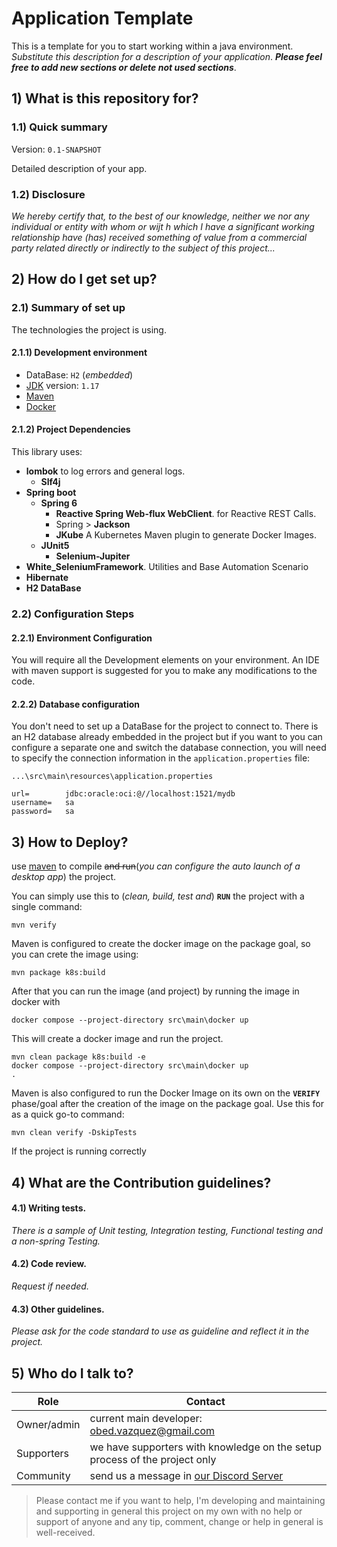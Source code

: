 # Application Template
This is a template for you to start working within a java environment. _Substitute this description for a description of your application_.
**_Please feel free to add new sections or delete not used sections_**.

## 1) What is this repository for?

### 1.1) Quick summary
Version: `0.1-SNAPSHOT`

Detailed description of your app.

### 1.2) Disclosure
_We hereby certify that, to the best of our knowledge, neither we nor any individual or entity with whom or wijt h which I have a significant working
relationship have (has) received something of value from a commercial party related directly or
indirectly to the subject of this project..._

## 2) How do I get set up? ###

### 2.1) Summary of set up
The technologies the project is using.

#### 2.1.1) Development environment
- DataBase:			                    `H2` (_embedded_)
- [JDK](https://openjdk.org/) version: 	`1.17`
- [Maven](https://maven.apache.org/download.cgi)
- [Docker](https://www.docker.com/products/docker-desktop/)

#### 2.1.2) Project Dependencies
This library uses:
- **lombok** to log errors and general logs.
    - **Slf4j**
- **Spring boot**
  - **Spring 6**
    - **Reactive Spring Web-flux WebClient**. for Reactive REST Calls.
    - Spring > **Jackson**
    - **JKube** A Kubernetes Maven plugin to generate Docker Images.
  - **JUnit5**
    - **Selenium-Jupiter**
- **White_SeleniumFramework**. Utilities and Base Automation Scenario
- **Hibernate**
- **H2 DataBase**


### 2.2) Configuration Steps
#### 2.2.1) Environment Configuration
  You will require all the Development elements on your environment. 
  An IDE with maven support is suggested for you to make any modifications to the code.
#### 2.2.2) Database configuration

You don't need to set up a DataBase for the project to connect to.
There is an H2 database already embedded in the project but if you want to
you can configure a separate one and switch the database connection, 
you will need to specify the connection information in the `application.properties` file:

	...\src\main\resources\application.properties

	url=		jdbc:oracle:oci:@//localhost:1521/mydb
	username=	sa
	password=	sa

## 3) How to Deploy?
use [maven](https://spring.io/guides/gs/maven/) to compile ~~and run~~(_you can configure the auto launch of a desktop app_) the project.

You can simply use this to (_clean, build, test and_) **`RUN`** the project with a single command: 
    
    mvn verify

Maven is configured to create the docker image on the package goal, so you can crete the image using:

	mvn package k8s:build
After that you can run the image (and project) by running the image in docker with

    docker compose --project-directory src\main\docker up
This will create a docker image and run the project.

    mvn clean package k8s:build -e
    docker compose --project-directory src\main\docker up
    .

Maven is also configured to run the Docker Image on its own on the **`VERIFY`** phase/goal 
after the creation of the image on the package goal. Use this for as a quick go-to command: 
    
    mvn clean verify -DskipTests

If the project is running correctly
## 4) What are the Contribution guidelines?

#### 4.1) Writing tests.

_There is a sample of Unit testing, Integration testing, Functional testing and a non-spring Testing._

#### 4.2) Code review.

_Request if needed._

#### 4.3) Other guidelines.

_Please ask for the code standard to use as guideline and reflect it in the project._

## 5) Who do I talk to?

<table>
<thead><tr><th><b>Role</b></th> <th><b>Contact</b></th></tr></thead>
<tr><td>Owner/admin</td><td>current main developer: <a href='mailto:obed.vazquez@gmail.com'>obed.vazquez@gmail.com</a></td></tr>
<tr><td>Supporters</td><td>we have supporters with knowledge on the setup process of the project only</td></tr>
<tr><td>Community</td><td> send us a message in <a href='http://discord.whiteweb.tech'> our Discord Server</a></td></tr>
</table>

>Please contact me if you want to help, I'm developing and maintaining and supporting in general this project 
on my own with no help or support of anyone and any tip, comment, change or help in general is well-received.

